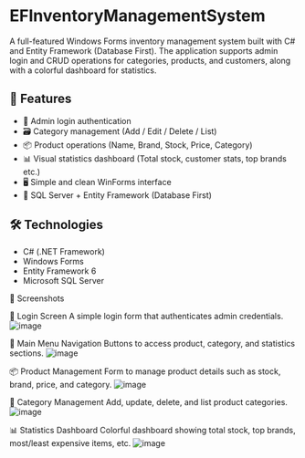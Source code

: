 # EFInventoryManagementSystem

A full-featured Windows Forms inventory management system built with C# and Entity Framework (Database First). The application supports admin login and CRUD operations for categories, products, and customers, along with a colorful dashboard for statistics.

## 🧩 Features

- 🔐 Admin login authentication
- 🗃 Category management (Add / Edit / Delete / List)
- 📦 Product operations (Name, Brand, Stock, Price, Category)
- 📊 Visual statistics dashboard (Total stock, customer stats, top brands etc.)
- 🖥 Simple and clean WinForms interface
- 💾 SQL Server + Entity Framework (Database First)

## 🛠 Technologies

- C# (.NET Framework)
- Windows Forms
- Entity Framework 6
- Microsoft SQL Server

📸 Screenshots

🔐 Login Screen
A simple login form that authenticates admin credentials.
![image](https://github.com/user-attachments/assets/212f86f3-5a19-458c-8763-5677605ef427)



🧭 Main Menu Navigation
Buttons to access product, category, and statistics sections.
![image](https://github.com/user-attachments/assets/8ea2a985-d1b3-4715-b446-506ea0549251)



📦 Product Management
Form to manage product details such as stock, brand, price, and category.
![image](https://github.com/user-attachments/assets/4c4d4ea8-25c1-4fe2-8cb4-3e5fae0f189a)



📁 Category Management
Add, update, delete, and list product categories.
![image](https://github.com/user-attachments/assets/ba172a46-88be-4035-98e8-754c4aeccc63)




📊 Statistics Dashboard
Colorful dashboard showing total stock, top brands, most/least expensive items, etc.
![image](https://github.com/user-attachments/assets/7f23d19f-664e-4726-a161-b23f5464c565)

